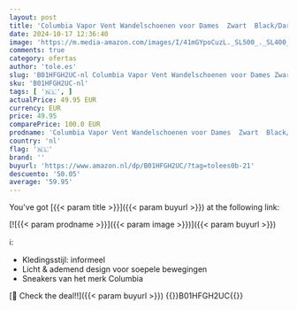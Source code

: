 ```yaml
---
layout: post
title: 'Columbia Vapor Vent Wandelschoenen voor Dames  Zwart  Black/Dark Mirage   40 EU'
date: 2024-10-17 12:36:40
image: 'https://m.media-amazon.com/images/I/41mGYpoCuzL._SL500_._SL400_.jpg'
comments: true
category: ofertas
author: 'tole.es'
slug: 'B01HFGH2UC-nl Columbia Vapor Vent Wandelschoenen voor Dames Zwart...'
sku: 'B01HFGH2UC-nl'
tags: [ '🇳🇱', ]
actualPrice: 49.95 EUR
currency: EUR
price: 49.95
comparePrice: 100.0 EUR
prodname: 'Columbia Vapor Vent Wandelschoenen voor Dames  Zwart  Black/Dark Mirage   40 EU'
country: 'nl'
flag: '🇳🇱'
brand: ''
buyurl: 'https://www.amazon.nl/dp/B01HFGH2UC/?tag=tolees0b-21'
descuento: '50.05'
average: '59.95'
---
```


You've got [{{< param title >}}]({{< param buyurl >}}) at the following link:

[![{{< param prodname >}}]({{< param image >}})]({{< param buyurl >}})

ℹ️:

- Kledingsstijl: informeel
- Licht & ademend design voor soepele bewegingen
- Sneakers van het merk Columbia

[🛒 Check the deal!!]({{< param buyurl >}})
{{<world>}}B01HFGH2UC{{</world>}}
